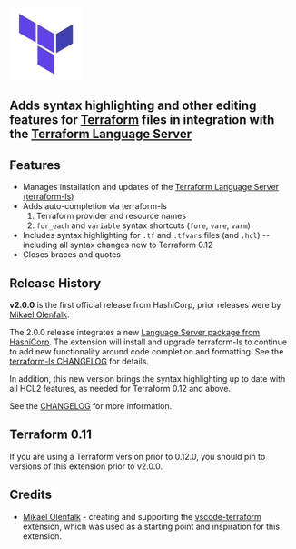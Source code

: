 <img alt="Terraform" src="./terraform.png">

## Adds syntax highlighting and other editing features for <a href="https://www.terraform.io/">Terraform</a> files in integration with the [Terraform Language Server](https://github.com/hashicorp/terraform-ls)

<!-- <p align="center">
  <a href="https://mauvezero.visualstudio.com/vscode-terraform/_build?definitionId=5">
    <img src="https://mauvezero.visualstudio.com/vscode-terraform/_apis/build/status/mauve.vscode-terraform?branchName=master">
  </a>
  <a href="https://github.com/mauve/vscode-terraform/releases">
    <img src="https://img.shields.io/github/release/mauve/vscode-terraform.svg" alt="Release">
  </a>
</p> -->
<!-- markdownlint-enable -->
<!-- markdownlint-disable MD002 MD013 MD041 -->

## Features

- Manages installation and updates of the [Terraform Language Server (terraform-ls)](https://github.com/hashicorp/terraform-ls)
- Adds auto-completion via terraform-ls
  1. Terraform provider and resource names
  2. `for_each` and `variable` syntax shortcuts (`fore`, `vare`, `varm`)
- Includes syntax highlighting for `.tf` and `.tfvars` files (and `.hcl`) -- including all syntax changes new to Terraform 0.12
- Closes braces and quotes

## Release History

**v2.0.0**  is the first official release from HashiCorp, prior releases were by [Mikael Olenfalk](https://github.com/mauve).

The 2.0.0 release integrates a new [Language Server package from HashiCorp](https://github.com/hashicorp/terraform-ls). The extension will install and upgrade terraform-ls to continue to add new functionality around code completion and formatting. See the [terraform-ls CHANGELOG](https://github.com/hashicorp/terraform-ls/blob/master/CHANGELOG.md) for details.

In addition, this new version brings the syntax highlighting up to date with all HCL2 features, as needed for Terraform 0.12 and above.

See the [CHANGELOG](https://github.com/hashicorp/terraform-vscode-extension-internal/blob/master/CHANGELOG.md) for more information.

## Terraform 0.11

If you are using a Terraform version prior to 0.12.0, you should pin to versions of this extension prior to v2.0.0.

## Credits

- [Mikael Olenfalk](https://github.com/mauve) - creating and supporting the [vscode-terraform](https://github.com/mauve/vscode-terraform) extension, which was used as a starting point and inspiration for this extension.
